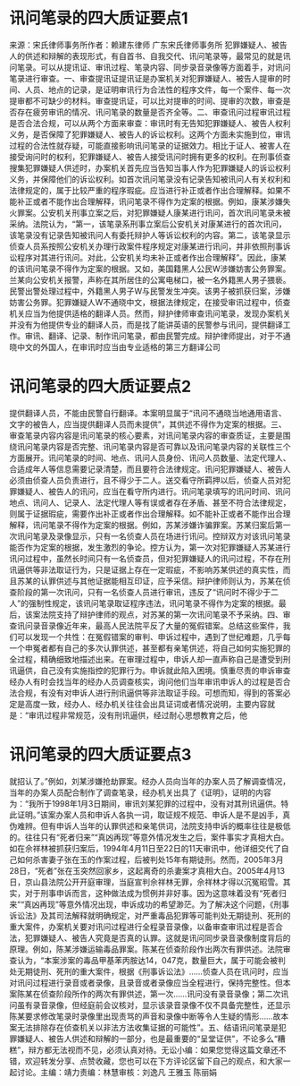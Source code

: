 # 讯问笔录的四大质证要点1

来源：宋氏律师事务所作者：赖建东律师 广东宋氏律师事务所 犯罪嫌疑人、被告人的供述和辩解的表现形式，有自首书、自我交代、讯问笔录等，最常见的就是讯问笔录。可以从提讯证、审讯过程、笔录内容、同步录音录像等方面着手，对讯问笔录进行审查。一、审查提讯证提讯证是办案机关对犯罪嫌疑人、被告人提审的时间、人员、地点的记录，是证明审讯行为合法性的程序文件，每一个案件、每一次提审都不可缺少的材料。审查提讯证，可以比对提审的时间、提审的次数，审查是否存在疲劳审讯的情况、讯问笔录的数量是否齐全等。二、审查讯问过程审讯过程是否合法合规，可以从两个方面来审查：审讯时有无告知犯罪嫌疑人、被告人权利义务，是否保障了犯罪嫌疑人、被告人的诉讼权利。这两个方面未实施到位，审讯过程的合法性就存疑，可能直接影响讯问笔录的证据效力。相比于证人、被害人在接受询问时的权利，犯罪嫌疑人、被告人接受讯问时拥有更多的权利。在刑事侦查搜集犯罪嫌疑人供述时，办案机关首先应当告知当事人作为犯罪嫌疑人的诉讼权利义务，并保障他们的诉讼权利。如首次讯问笔录没有记录告知被讯问人有关权利和法律规定的，属于比较严重的程序瑕疵。应当进行补正或者作出合理解释。如果不能补正或者不能作出合理解释，讯问笔录不得作为定案的根据。例如，康某涉嫌失火罪案。公安机关刑事立案之后，对犯罪嫌疑人康某进行讯问，首次讯问笔录未被采纳。法院认为，“第一，该笔录系刑事立案后公安机关对康某进行的首次讯问，该笔录没有记录告知被讯问人有委托辩护人等诉讼权利的内容。第二，该笔录显示侦查人员系按照公安机关办理行政案件程序规定对康某进行讯问，并非依照刑事诉讼程序对其进行讯问。对此，公安机关均未补正或者作出合理解释”。因此，康某的该讯问笔录不得作为定案的根据。又如，美国籍黑人公民W涉嫌妨害公务罪案。兰某向公安机关报警，声称在其所居住的公寓电梯口，被一名外籍黑人男子猥亵。民警出警处理过程中，外籍黑人男子W与民警发生冲突。该男子被抓获归案，涉嫌妨害公务罪。犯罪嫌疑人W不通晓中文，根据法律规定，在接受审讯过程中，侦查机关应当为他提供适格的翻译人员。然而，辩护律师审查讯问笔录，发现办案机关并没有为他提供专业的翻译人员，而是找了能讲英语的民警参与讯问，提供翻译工作。审讯、翻译、记录、制作讯问笔录，都由民警完成。辩护律师提出，对于不通晓中文的外国人，在审讯时应当由专业适格的第三方翻译公司

# 讯问笔录的四大质证要点2

提供翻译人员，不能由民警自行翻译。本案明显属于“讯问不通晓当地通用语言、文字的被告人，应当提供翻译人员而未提供”，其供述不得作为定案的根据。三、审查笔录内容内容是讯问笔录的核心要素，对讯问笔录内容的审查质证，主要是围绕讯问笔录内容是否完整、讯问笔录内容是否可靠以及讯问笔录内容的关联性三个方面展开。讯问笔录的时间、地点、讯问人员身份、讯问人员数量、法定代理人、合适成年人等信息需要记录清楚，而且要符合法律规定。讯问犯罪嫌疑人、被告人必须由侦查人员负责进行，且不得少于二人。送交看守所羁押以后，侦查人员对犯罪嫌疑人、被告人的讯问，应当在看守所内进行。讯问笔录填写的讯问时间、讯问地点、讯问人、记录人、法定代理人等有误或者存在矛盾、甚至不符合法律规定，则属于证据瑕疵，需要作出补正或者作出合理解释。如不能补正或者不能作出合理解释，讯问笔录不得作为定案的根据。例如，苏某涉嫌诈骗罪案。苏某归案后第一次讯问笔录及录像显示，只有一名侦查人员在场进行讯问。控辩双方对该讯问笔录能否作为定案的根据，发生激烈的争论。控方认为，第一次对犯罪嫌疑人苏某进行讯问过程中，虽然长时间只有一名侦查员，但对犯罪嫌疑人的讯问过程，不存在刑讯逼供等非法取证行为，只是证据上存在一定瑕疵，不影响苏某供述的真实性，而且苏某的认罪供述与其他证据能相互印证，应予采信。辩护律师则认为，苏某在侦查阶段的第一次讯问，只有一名侦查人员进行审讯，违反了“讯问时不得少于二人”的强制性规定，该讯问笔录取证程序违法，讯问笔录不得作为定案的根据。最后，该案法院支持了辩护律师的观点，对苏某的第一次讯问笔录不予采纳。四、审查讯问录音录像近年来，最高人民法院平反了大量的冤假错案。总结这些案件，我们可以发现一个共性：在冤假错案的审判、申诉过程中，遇到了世纪难题，几乎每一个申冤者都有自己的多次认罪供述，甚至都有亲笔供述，将自己如何实施犯罪的全过程，精确细致地描述出来。在审理过程中，申诉人却一直声称自己是遭受到刑讯逼供，自己没有实施指控的犯罪行为。申诉就此陷入困境。慎重尽责的申诉审查经办人有时会找当年的经办人员调查核实，询问他们当年审讯申诉人的过程是否合法合规，有没有对申诉人进行刑讯逼供等非法取证手段。可想而知，得到的答案必定是高度一致，经办人、经办机关往往会出具证词或者情况说明，主要内容就是：“审讯过程非常规范，没有刑讯逼供，经过耐心思想教育之后，他

# 讯问笔录的四大质证要点3

就招认了。”例如，刘某涉嫌抢劫罪案。经办人员向当年的办案人员了解调查情况，当年的办案人员配合制作了调查笔录，经办机关出具了《证明》，证明的内容为：“我所于1998年1月3日期间，审讯刘某犯罪的过程中，没有对其刑讯逼供。特此证明。”该案办案人员和申诉人各执一词，取证规不规范、申诉人是不是凶手，真伪难辨。但有申诉人当年的认罪供述和亲笔供词，法院支持申诉的概率往往是极低的。往往只有“死者归来”“真凶再现”等意外情况发生之后，案件事实才真相大白。如在佘祥林被抓获归案后，1994年4月11日至22日的11天审讯中，他详细交代了自己如何杀害妻子张在玉的作案过程，后被判处15年有期徒刑。然而，2005年3月28日，“死者”张在玉突然回家乡，这起离奇的杀妻案才真相大白。2005年4月13日，京山县法院公开开庭审理，当庭宣判佘祥林无罪，佘祥林才得以沉冤昭雪。其实，对于刑事申诉而言，这种做法成为惯例并非好事。因为这意味着没有“死者归来”“真凶再现”等意外情况出现，申诉成功的希望渺茫。为了解决这个问题，《刑事诉讼法》及其司法解释就明确规定，对严重毒品犯罪等可能判处无期徒刑、死刑的重大案件，办案机关要对讯问过程进行全程录音录像，以备审查审讯过程是否合法，犯罪嫌疑人、被告人究竟是否真的认罪。这就是讯问同步录音录像制度背后的原理。例如，陈某涉嫌运输毒品罪案。陈某在侦查阶段作出两次有罪供述。法院审查认为，“本案涉案的毒品甲基苯丙胺达14，047克，数量巨大，属于可能会被判处无期徒刑、死刑的重大案件，根据《刑事诉讼法》……侦查人员在讯问时，应当对讯问过程进行录音或者录像，且录音或者录像应当全程进行，保持完整性。但本案陈某在侦查阶段所作的两次有罪供述，第一次……讯问没有录音录像；第二次讯问虽有录音录像，但经庭前会议核对，显示该录音录像不仅不具备完整性，还显示陈某要求修改笔录时录像里出现责骂的声音和录像中断等令人生疑的情形……故本案无法排除存在侦查机关以非法方法收集证据的可能性”。五、结语讯问笔录是犯罪嫌疑人、被告人供述和辩解的一部分，也是最重要的“呈堂证供”，不论多么“糟糕”，辩方都无法视而不见，必须认真对待。无讼小编：如果您觉得这篇文章还不错，欢迎转发分享、点赞收藏，您也可以在下方评论区留下自己的观点，和大家一起讨论。主编：靖力责编：林慧审核：刘逸凡 王雅玉 陈丽娟 

